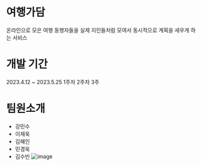  # 여행가담
온라인으로 모은 여행 동행자들을 실제 지인들처럼 모여서 동시적으로 계획을 세우게 하는 서비스

# 개발 기간
2023.4.12 ~ 2023.5.25
1주차
2주차
3주

# 팀원소개
- 강민수
- 이재욱
- 김혜인
- 민경욱
- 김수빈
![image](https://github.com/jungle-kang/yeohaeng-gadam/assets/155986345/b7d04d02-01f0-45a5-8074-2359a30789d1)
